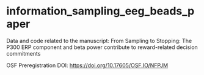 # information_sampling_eeg_beads_paper

Data and code related to the manuscript: From Sampling to Stopping: The P300 ERP component and beta power contribute to reward-related decision commitments

OSF Preregistration DOI: https://doi.org/10.17605/OSF.IO/NFPJM
